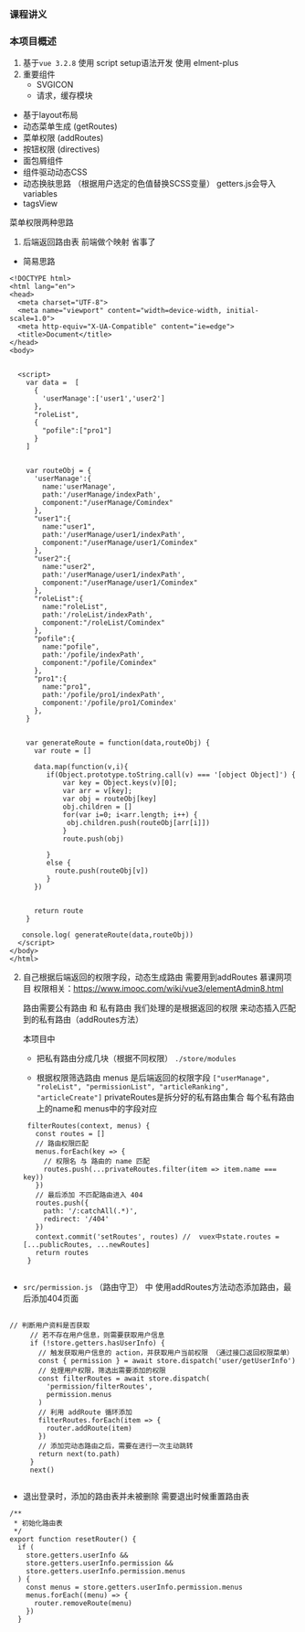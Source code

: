 ### 课程讲义


### 本项目概述

1. 基于`vue 3.2.8` 使用 script setup语法开发 使用 elment-plus 
2. 重要组件
	- SVGICON 
	- 请求，缓存模块
  - 基于layout布局
  - 动态菜单生成 (getRoutes)
  - 菜单权限 (addRoutes)
  - 按钮权限 (directives)
  - 面包屑组件
  - 组件驱动动态CSS
  - 动态换肤思路 （根据用户选定的色值替换SCSS变量） getters.js会导入variables
  - tagsView 


菜单权限两种思路

1. 后端返回路由表  前端做个映射 省事了

- 简易思路
```
<!DOCTYPE html>
<html lang="en">
<head>
  <meta charset="UTF-8">
  <meta name="viewport" content="width=device-width, initial-scale=1.0">
  <meta http-equiv="X-UA-Compatible" content="ie=edge">
  <title>Document</title>
</head>
<body>
  

  <script>
    var data =  [
      {
        'userManage':['user1','user2']
      },
      "roleList",
      {
        "pofile":["pro1"]
      }
    ]  


    var routeObj = {
      'userManage':{
        name:'userManage',
        path:'/userManage/indexPath',
        component:"/userManage/Comindex"
      },
      "user1":{
        name:"user1",
        path:'/userManage/user1/indexPath',
        component:"/userManage/user1/Comindex"
      },
      "user2":{
        name:"user2",
        path:'/userManage/user1/indexPath',
        component:"/userManage/user1/Comindex"
      },
      "roleList":{
        name:"roleList",
        path:'/roleList/indexPath',
        component:"/roleList/Comindex"
      },
      "pofile":{
        name:"pofile",
        path:'/pofile/indexPath',
        component:"/pofile/Comindex"
      },
      "pro1":{
        name:"pro1",
        path:'/pofile/pro1/indexPath',
        component:'/pofile/pro1/Comindex'
      },
    }


    var generateRoute = function(data,routeObj) {
      var route = []

      data.map(function(v,i){
         if(Object.prototype.toString.call(v) === '[object Object]') {
             var key = Object.keys(v)[0];
             var arr = v[key];
             var obj = routeObj[key]
             obj.children = []
             for(var i=0; i<arr.length; i++) {
              obj.children.push(routeObj[arr[i]])
             }
             route.push(obj)

         }
         else {
           route.push(routeObj[v])
         }
      })


      return route
    }

   console.log( generateRoute(data,routeObj))
  </script>
</body>
</html>

```


2. 自己根据后端返回的权限字段，动态生成路由  需要用到addRoutes
   慕课网项目 权限相关：https://www.imooc.com/wiki/vue3/elementAdmin8.html

   路由需要公有路由 和 私有路由  我们处理的是根据返回的权限 来动态插入匹配到的私有路由（addRoutes方法）

   本项目中  
   - 把私有路由分成几块（根据不同权限） `./store/modules`

   - 根据权限筛选路由 menus 是后端返回的权限字段 `["userManage", "roleList", "permissionList", "articleRanking", "articleCreate"]`
     privateRoutes是拆分好的私有路由集合 每个私有路由上的name和 menus中的字段对应
   ```
    filterRoutes(context, menus) {
      const routes = []
      // 路由权限匹配
      menus.forEach(key => {
        // 权限名 与 路由的 name 匹配
        routes.push(...privateRoutes.filter(item => item.name === key))
      })
      // 最后添加 不匹配路由进入 404
      routes.push({
        path: '/:catchAll(.*)',
        redirect: '/404'
      })
      context.commit('setRoutes', routes) //  vuex中state.routes = [...publicRoutes, ...newRoutes]
      return routes
    }


   ```
 - `src/permission.js` （路由守卫） 中 使用addRoutes方法动态添加路由，最后添加404页面
 ```

// 判断用户资料是否获取
      // 若不存在用户信息，则需要获取用户信息
      if (!store.getters.hasUserInfo) {
        // 触发获取用户信息的 action，并获取用户当前权限 （通过接口返回权限菜单）
        const { permission } = await store.dispatch('user/getUserInfo')
        // 处理用户权限，筛选出需要添加的权限
        const filterRoutes = await store.dispatch(
          'permission/filterRoutes',
          permission.menus
        )
        // 利用 addRoute 循环添加
        filterRoutes.forEach(item => {
          router.addRoute(item)
        })
        // 添加完动态路由之后，需要在进行一次主动跳转
        return next(to.path)
      }
      next()


 ```


- 退出登录时，添加的路由表并未被删除 需要退出时候重置路由表

```
/**
 * 初始化路由表
 */
export function resetRouter() {
  if (
    store.getters.userInfo &&
    store.getters.userInfo.permission &&
    store.getters.userInfo.permission.menus
  ) {
    const menus = store.getters.userInfo.permission.menus
    menus.forEach((menu) => {
      router.removeRoute(menu)
    })
  }


```